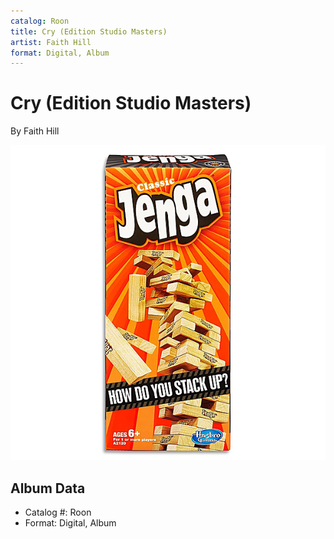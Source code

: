 ```yaml
---
catalog: Roon
title: Cry (Edition Studio Masters)
artist: Faith Hill
format: Digital, Album
---
```


# Cry (Edition Studio Masters)

By Faith Hill

![](../../assets/albumcovers/Faith_Hill-Cry_Edition_Studio_Masters.png)

## Album Data

- Catalog #: Roon
- Format: Digital, Album

